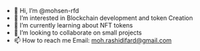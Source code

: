 - 👋 Hi, I’m @mohsen-rfd
- 👀 I’m interested in Blockchain development and token Creation
- 🌱 I’m currently learning about NFT tokens
- 💞️ I’m looking to collaborate on small projects
- 📫 How to reach me
      Email: moh.rashidifard@gmail.com

<!---
mohsen-rfd/mohsen-rfd is a ✨ special ✨ repository because its `README.md` (this file) appears on your GitHub profile.
You can click the Preview link to take a look at your changes.
--->
